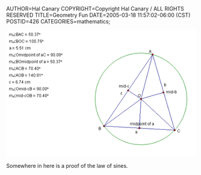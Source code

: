 AUTHOR=Hal Canary
COPYRIGHT=Copyright Hal Canary / ALL RIGHTS RESERVED
TITLE=Geometry Fun
DATE=2005-03-18 11:57:02-06:00 (CST)
POSTID=426
CATEGORIES=mathematics;

![geometer's sketchpad](/images/2005-03-18_geometry.png)

Somewhere in here is a proof of the law of sines.
